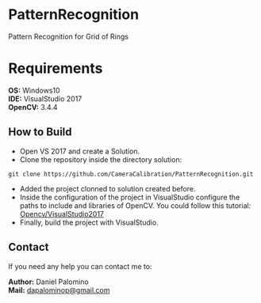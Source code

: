 # PatternRecognition
Pattern Recognition for Grid of Rings

# Requirements

**OS:** Windows10 <br/>
**IDE:** VisualStudio 2017 <br/>
**OpenCV:** 3.4.4

## How to Build

 *  Open VS 2017 and create a Solution.
 *  Clone the repository inside the directory solution:
 
 ``
 git clone https://github.com/CameraCalibration/PatternRecognition.git
 ``
 
 *  Added the project clonned to solution created before.
 *  Inside the configuration of the project in VisualStudio configure the paths to include and libraries of OpenCV. You could follow this tutorial: [Opencv/VisualStudio2017](http://aprendiendoingenieria.es/instalar-opencv-con-visual-studio-2017/)
 *  Finally, build the project with VisualStudio.
 
## Contact
If you need any help you can contact me to:
 
**Author:** Daniel Palomino <br/>
**Mail:**   dapalominop@gmail.com
